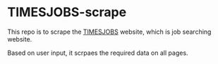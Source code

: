# TIMESJOBS-scrape
This repo is to scrape the [TIMESJOBS](https://www.timesjobs.com/) website, which is job searching website.

Based on user input, it scrpaes the required data on all pages.
